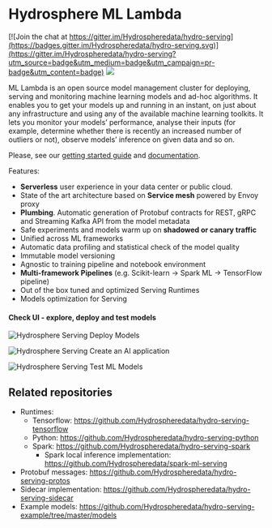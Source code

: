 # Hydrosphere ML Lambda

[![Join the chat at https://gitter.im/Hydrospheredata/hydro-serving](https://badges.gitter.im/Hydrospheredata/hydro-serving.svg)](https://gitter.im/Hydrospheredata/hydro-serving?utm_source=badge&utm_medium=badge&utm_campaign=pr-badge&utm_content=badge)
[![](https://img.shields.io/badge/docs-latest-af1a97.svg)](https://hydrosphere.io/serving-docs/) 

ML Lambda is an open source model management cluster for deploying, serving and monitoring machine learning models and ad-hoc algorithms. It enables you to get your models up and running in an instant, on just about any infrastructure and using any of the available machine learning toolkits. It lets you monitor your models’ performance, analyse their inputs (for example, determine whether there is recently an increased number of outliers or not), observe models’ inference on given data and so on.

Please, see our [getting started guide](https://hydrosphere.io/serving-docs/getting-started.html) and [documentation](https://hydrosphere.io/serving-docs/index.html).

Features:
* **Serverless** user experience in your data center or public cloud. 
* State of the art architecture based on **Service mesh** powered by Envoy proxy  
* **Plumbing**. Automatic generation of Protobuf contracts for REST, gRPC and Streaming Kafka API from the model metadata
* Safe experiments and models warm up on **shadowed or canary traffic**
* Unified across ML frameworks
* Automatic data profiling and statistical check of the model quality 
* Immutable model versioning
* Agnostic to training pipeline and notebook environment 
* **Multi-framework Pipelines** (e.g. Scikit-learn -> Spark ML -> TensorFlow pipeline)
* Out of the box tuned and optimized Serving Runtimes
* Models optimization for Serving

#### Check UI - explore, deploy and test models

![Hydrosphere Serving Deploy Models](https://media.giphy.com/media/KyEVbxQEr4IGLuaQlR/giphy.gif)

![Hydrosphere Serving Create an AI application](https://media.giphy.com/media/1dHWK2HJjdheyqB8lZ/giphy.gif)

![Hydrosphere Serving Test ML Models](https://media.giphy.com/media/2A67Wd88zQTcZk4lEs/giphy.gif)

## Related repositories
 * Runtimes:
   * Tensorflow: https://github.com/Hydrospheredata/hydro-serving-tensorflow
   * Python: https://github.com/Hydrospheredata/hydro-serving-python
   * Spark: https://github.com/Hydrospheredata/hydro-serving-spark
     * Spark local inference implementation: https://github.com/Hydrospheredata/spark-ml-serving
 * Protobuf messages: https://github.com/Hydrospheredata/hydro-serving-protos
 * Sidecar implementation: https://github.com/Hydrospheredata/hydro-serving-sidecar
 * Example models: https://github.com/Hydrospheredata/hydro-serving-example/tree/master/models
